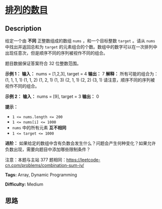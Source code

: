 # [排列的数目][title]

## Description

给定一个由 **不同**  正整数组成的数组 `nums` ，和一个目标整数 `target` 。请从 `nums` 中找出并返回总和为 `target`
的元素组合的个数。数组中的数字可以在一次排列中出现任意次，但是顺序不同的序列被视作不同的组合。

题目数据保证答案符合 32 位整数范围。



**示例 1：**
            **输入：** nums = [1,2,3], target = 4    **输出：** 7    **解释：**    所有可能的组合为：    (1, 1, 1, 1)    (1, 1, 2)    (1, 2, 1)    (1, 3)    (2, 1, 1)    (2, 2)    (3, 1)    请注意，顺序不同的序列被视作不同的组合。    

**示例 2：**
            **输入：** nums = [9], target = 3    **输出：** 0    



**提示：**

  * `1 <= nums.length <= 200`
  * `1 <= nums[i] <= 1000`
  * `nums` 中的所有元素 **互不相同**
  * `1 <= target <= 1000`



**进阶：** 如果给定的数组中含有负数会发生什么？问题会产生何种变化？如果允许负数出现，需要向题目中添加哪些限制条件？



注意：本题与主站 377 题相同：<https://leetcode-cn.com/problems/combination-sum-iv/>


**Tags:** Array, Dynamic Programming

**Difficulty:** Medium

## 思路

[title]: https://leetcode-cn.com/problems/D0F0SV
